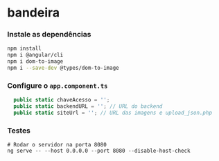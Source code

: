 
# bandeira
### Instale as dependências
```bash
npm install
npm i @angular/cli
npm i dom-to-image
npm i --save-dev @types/dom-to-image
```

### Configure o ``app.component.ts``
```ts
  public static chaveAcesso = '';
  public static backendURL = ''; // URL do backend
  public static siteUrl = ''; // URL das imagens e upload_json.php
```

### Testes
```
# Rodar o servidor na porta 8080
ng serve -- --host 0.0.0.0 --port 8080 --disable-host-check  
```
